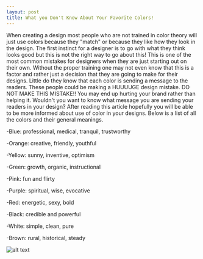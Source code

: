```yaml
---
layout: post
title: What you Don't Know About Your Favorite Colors!
---
```


When creating a design most people who are not trained in color theory will just use colors because they "match" or because they like how they look in the design. The first instinct for a designer is to go with what they think looks good but this is not the right way to go about this! This is one of the most common mistakes for designers when they are just starting out on their own. Without the proper training one may not even know that this is a factor and rather just a decision that they are going to make for their designs. 
Little do they know that each color is sending a message to the readers. These people could be making a HUUUUGE design mistake. DO NOT MAKE THIS MISTAKE!! You may end up hurting your brand rather than helping it. Wouldn't you want to know what message you are sending your readers in your design? After reading this article hopefully you will be able to be more informed about use of color in your designs.
Below is a list of all the colors and their general meanings.


-Blue: professional, medical, tranquil, trustworthy

-Orange: creative, friendly, youthful

-Yellow: sunny, inventive, optimism

-Green: growth, organic, instructional

-Pink: fun and flirty

-Purple: spiritual, wise, evocative

-Red: energetic, sexy, bold

-Black: credible and powerful

-White: simple, clean, pure

-Brown: rural, historical, steady
  
    

![alt text](http://www.practical-decorating-ideas.com/image-files/color-wheel-chart-002.jpg "Color Wheel")
